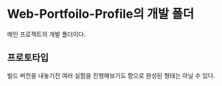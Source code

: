 # Web-Portfoilo-Profile의 개발 폴더

메인 프로젝트의 개발 폴더이다.

## 프로토타입

빌드 버전을 내놓기전 여러 실험을 진행해보기도 함으로 완성된 형태는 아닐 수 있다.
